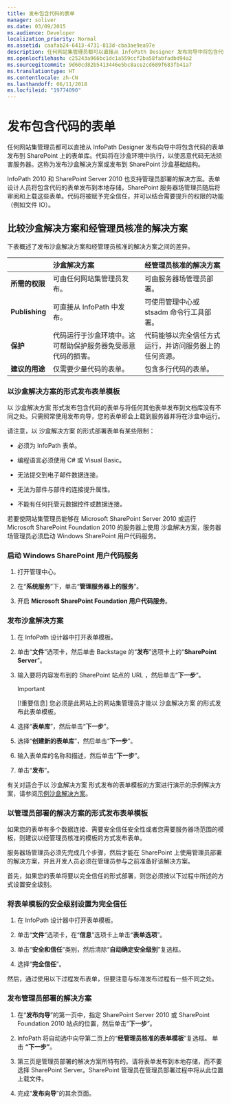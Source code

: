 ```yaml
---
title: 发布包含代码的表单
manager: soliver
ms.date: 03/09/2015
ms.audience: Developer
localization_priority: Normal
ms.assetid: caafab24-6413-4731-813d-cba3ae9ea97e
description: 任何网站集管理员都可以直接从 InfoPath Designer 发布向导中将包含代码的表单发布到 SharePoint 上的表单库。代码将在沙盒环境中执行，以使恶意代码无法损害服务器。这称为发布沙盒解决方案或发布到 SharePoint 沙盒基础结构。
ms.openlocfilehash: c25243a966bc1dc1a559ccf2ba58fabfadbd94a2
ms.sourcegitcommit: 9d60cd82b5413446e5bc8ace2cd689f683fb41a7
ms.translationtype: HT
ms.contentlocale: zh-CN
ms.lasthandoff: 06/11/2018
ms.locfileid: "19774090"
---
```

# <a name="publishing-forms-with-code"></a>发布包含代码的表单

任何网站集管理员都可以直接从 InfoPath Designer 发布向导中将包含代码的表单发布到 SharePoint 上的表单库。代码将在沙盒环境中执行，以使恶意代码无法损害服务器。这称为发布沙盒解决方案或发布到 SharePoint 沙盒基础结构。
  
InfoPath 2010 和 SharePoint Server 2010 也支持管理员部署的解决方案。表单设计人员将包含代码的表单发布到本地存储，SharePoint 服务器场管理员随后将审阅和上载这些表单。代码将被赋予完全信任，并可以结合需要提升的权限的功能（例如文件 IO）。
  
## <a name="comparing-sandboxed-and-administrator-approved-solutions"></a>比较沙盒解决方案和经管理员核准的解决方案

下表概述了发布沙盒解决方案和经管理员核准的解决方案之间的差异。 
  
||**沙盒解决方案**|**经管理员核准的解决方案**|
|:-----|:-----|:-----|
|**所需的权限** <br/> |可由任何网站集管理员发布。  <br/> |可由服务器场管理员部署。  <br/> |
|**Publishing** <br/> |可直接从 InfoPath 中发布。  <br/> |可使用管理中心或 stsadm 命令行工具部署。  <br/> |
|**保护** <br/> |代码运行于沙盒环境中。这可帮助保护服务器免受恶意代码的损害。  <br/> |代码能够以完全信任方式运行，并访问服务器上的任何资源。  <br/> |
|**建议的用途** <br/> |仅需要少量代码的表单。  <br/> |包含多行代码的表单。  <br/> |
   
### <a name="publishing-form-templates-as-sandboxed-solutions"></a>以沙盒解决方案的形式发布表单模板

以 沙盒解决方案 形式发布包含代码的表单与将任何其他表单发布到文档库没有不同之处。只需照常使用发布向导，您的表单即会上载到服务器并将在沙盒中运行。
  
请注意，以 沙盒解决方案 的形式部署表单有某些限制：
  
- 必须为 InfoPath 表单。
    
- 编程语言必须使用 C# 或 Visual Basic。
    
- 无法提交到电子邮件数据连接。
    
- 无法为部件与部件的连接提升属性。
    
- 不能有任何托管元数据控件或数据连接。
    
若要使网站集管理员能够在 Microsoft SharePoint Server 2010 或运行 Microsoft SharePoint Foundation 2010 的服务器上使用 沙盒解决方案，服务器场管理员必须启动 Windows SharePoint 用户代码服务。
  
### <a name="to-start-the-windows-sharepoint-user-code-service"></a>启动 Windows SharePoint 用户代码服务

1. 打开管理中心。
    
2. 在“**系统服务**”下，单击“**管理服务器上的服务**”。
    
3. 开启 **Microsoft SharePoint Foundation 用户代码服务**。
    
### <a name="to-publish-a-sandboxed-solution"></a>发布沙盒解决方案

1. 在 InfoPath 设计器中打开表单模板。
    
2. 单击“**文件**”选项卡，然后单击 Backstage 的“**发布**”选项卡上的“**SharePoint Server**”。 
    
3. 输入要将内容发布到的 SharePoint 站点的 URL ，然后单击“**下一步**”。 
    
    > [!IMPORTANT]
    > [!重要信息] 您必须是此网站上的网站集管理员才能以 沙盒解决方案 的形式发布此表单模板。 
  
4. 选择“**表单库**”，然后单击“**下一步**”。
    
5. 选择“**创建新的表单库**”，然后单击“**下一步**”。
    
6. 输入表单库的名称和描述，然后单击“**下一步**”。
    
7. 单击“**发布**”。
    
有关对适合于以 沙盒解决方案 形式发布的表单模板的方案进行演示的示例解决方案，请参阅[示例沙盒解决方案](sample-sandboxed-solutions.md)。
  
### <a name="publishing-form-templates-as-administrator-deployed-solutions"></a>以管理员部署的解决方案的形式发布表单模板

如果您的表单有多个数据连接、需要安全信任安全性或者您需要服务器场范围的模板，则建议以经管理员核准的模板的方式发布表单。
  
服务器场管理员必须先完成几个步骤，然后才能在 SharePoint 上使用管理员部署的解决方案，并且开发人员必须在管理员参与之前准备好该解决方案。
  
首先，如果您的表单将要以完全信任的形式部署，则您必须按以下过程中所述的方式设置安全级别。
  
### <a name="to-set-the-security-level-of-a-form-template-to-full-trust"></a>将表单模板的安全级别设置为完全信任

1. 在 InfoPath 设计器中打开表单模板。
    
2. 单击“**文件**”选项卡，在“**信息**”选项卡上单击“**表单选项**”。
    
3. 单击“**安全和信任**”类别，然后清除“**自动确定安全级别**”复选框。 
    
4. 选择“**完全信任**”。
    
然后，通过使用以下过程发布表单，但要注意与标准发布过程有一些不同之处。
  
### <a name="to-publish-an-administrator-deployed-solution"></a>发布管理员部署的解决方案

1. 在“**发布向导**”的第一页中，指定 SharePoint Server 2010 或 SharePoint Foundation 2010 站点的位置，然后单击“**下一步**”。
    
2. InfoPath 将自动选中向导第二页上的“**经管理员核准的表单模板**”复选框。 单击 **“下一步”**。
    
3. 第三页是管理员部署的解决方案所特有的。请将表单发布到本地存储，而不要选择 SharePoint Server。SharePoint 管理员在管理员部署过程中将从此位置上载文件。
    
4. 完成“**发布向导**”的其余页面。
    

